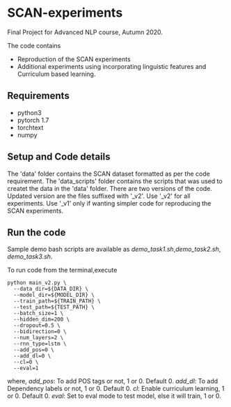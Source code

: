 # SCAN-experiments

Final Project for Advanced NLP course, Autumn 2020. 

The code contains 
- Reproduction of the SCAN experiments
- Additional experiments using incorporating linguistic features and Curriculum based learning.

## Requirements
- python3
- pytorch 1.7
- torchtext
- numpy

## Setup and Code details
The 'data' folder contains the SCAN dataset formatted as per the code requirement. 
The 'data_scripts' folder contains the scripts that was used to createt the data in the 'data' folder. 
There are two versions of the code. Updated version are the files suffixed with '_v2'. 
Use '_v2' for all experiments. Use '_v1' only if wanting simpler code for reproducing the SCAN experiments.  

## Run the code

Sample demo bash scripts are available as _demo_task1.sh_,_demo_task2.sh_, _demo_task3.sh_.

To run code from the terminal,execute 
```
python main_v2.py \
  --data_dir=${DATA_DIR} \
  --model_dir=${MODEL_DIR} \
  --train_path=${TRAIN_PATH} \
  --test_path=${TEST_PATH} \
  --batch_size=1 \
  --hidden_dim=200 \
  --dropout=0.5 \
  --bidirection=0 \
  --num_layers=2 \
  --rnn_type=lstm \
  --add_pos=0 \
  --add_dl=0 \
  --cl=0 \
  --eval=1
```
where,
_add_pos_: To add POS tags or not, 1 or 0. Default 0.
_add_dl_: To add Dependency labels or not, 1 or 0. Default 0.
_cl_: Enable curriculum learning, 1 or 0. Default 0.
_eval_: Set to eval mode to test model, else it will train, 1 or 0.
